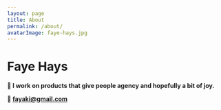 ```yaml
---
layout: page
title: About
permalink: /about/
avatarImage: faye-hays.jpg
---
```


# Faye Hays

**👋 I work on products that give people agency and hopefully a bit of joy.**

**📩 <a href="mailto:fayaki@gmail.com">fayaki@gmail.com</a>**
